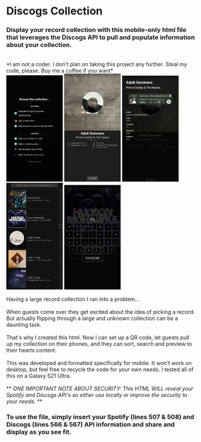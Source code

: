 # Discogs Collection
### Display your record collection with this mobile-only html file that leverages the Discogs API to pull and populate information about your collection. <br/>
<br/>
*I am not a coder. I don't plan on taking this project any further. Steal my code, please. Buy me a coffee if you want*<br/>
<img src="https://github.com/tc36/DiscogsCollection/blob/main/Screenshot_20250217_161159_Chrome.jpg" width="150"/> <img src="https://github.com/tc36/DiscogsCollection/blob/main/Screenshot_20250217_161213_Chrome.jpg" width="150"/> <img src="https://github.com/tc36/DiscogsCollection/blob/main/Screenshot_20250217_161222_Chrome.jpg" width="150"/> <img src="https://github.com/tc36/DiscogsCollection/blob/main/Screenshot_20250217_161234_Chrome.jpg" width="150"/> <img src="https://github.com/tc36/DiscogsCollection/blob/main/Screenshot_20250217_161255_Chrome.jpg" width="150"/>


Having a large record collection I ran into a problem... <br/>
<br/>
When guests come over they get excited about the idea of picking a record. But actually flipping through a large and unknown collection can be a daunting task. <br/>
<br/>
That's why I created this html. Now I can set up a QR code, let guests pull up my collection on their phones, and they can sort, search and preview to their hearts content. <br/>
<br>
This was developed and formatted specifically for mobile. It won't work on desktop, but feel free to recycle the code for your own needs. I tested all of this on a Galaxy S21 Ultra. <br/>
<br/>
** *ONE IMPORTANT NOTE ABOUT SECURITY: This HTML WILL reveal your Spotify and Discogs API's so either use locally or improve the security to your needs.* **

### To use the file, simply insert your Spotify (lines 507 & 508) and Discogs (lines 566 & 567) API information and share and display as you see fit. 
